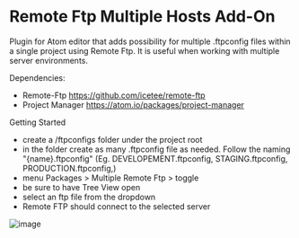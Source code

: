 # Remote Ftp Multiple Hosts Add-On
Plugin for Atom editor that adds possibility for multiple .ftpconfig files within a single project using Remote Ftp.
It is useful when working with multiple server environments.

Dependencies:
* Remote-Ftp https://github.com/icetee/remote-ftp
* Project Manager https://atom.io/packages/project-manager

Getting Started
* create a /ftpconfigs folder under the project root
* in the folder create as many .ftpconfig file as needed. Follow the naming "{name}.ftpconfig" (Eg. DEVELOPEMENT.ftpconfig, STAGING.ftpconfig, PRODUCTION.ftpconfig,)
* menu Packages > Multiple Remote Ftp > toggle
* be sure to have Tree View open
* select an ftp file from the dropdown
* Remote FTP should connect to the selected server

![image](https://github.com/matteotonini/multiple-remote-ftp/blob/master/screenshot1.png)
